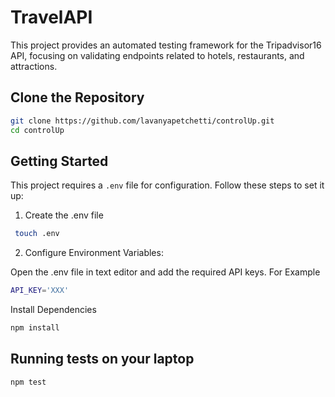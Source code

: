 # TravelAPI
This project provides an automated testing framework for the Tripadvisor16 API, focusing on validating endpoints related to hotels, restaurants, and attractions.

## Clone the Repository
```bash
git clone https://github.com/lavanyapetchetti/controlUp.git
cd controlUp
```

## Getting Started

This project requires a `.env` file for configuration. Follow these steps to set it up:
1. Create the .env file
```bash
 touch .env 
 ```

2. Configure Environment Variables:

Open the .env file in text editor and add the required API keys. For Example
``` bash
API_KEY='XXX'
```
Install Dependencies
``` bash
npm install
```

## Running tests on your laptop
```bash
npm test
```
